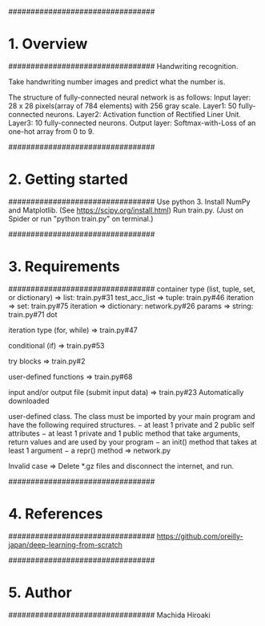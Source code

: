 #################################
#   1. Overview
#################################
Handwriting recognition.

Take handwriting number images and predict what the number is.

The structure of fully-connected neural network is as follows:
Input layer: 28 x 28 pixels(array of 784 elements) with 256 gray scale.
Layer1: 50 fully-connected neurons.
Layer2: Activation function of Rectified Liner Unit.
Layer3: 10 fully-connected neurons.
Output layer: Softmax-with-Loss of an one-hot array from 0 to 9.


#################################
#   2. Getting started
#################################
Use python 3.
Install NumPy and Matplotlib.
(See https://scipy.org/install.html)
Run train.py.
(Just on Spider or run "python train.py" on terminal.)


#################################
#   3. Requirements
#################################
container type (list, tuple, set, or dictionary)
  => list: train.py#31 test_acc_list
  => tuple: train.py#46 iteration
  => set: train.py#75 iteration
  => dictionary: network.py#26 params
  => string: train.py#71 dot

iteration type (for, while)
  => train.py#47

conditional (if)
  => train.py#53

try blocks
  => train.py#2

user-defined functions
  => train.py#68

input and/or output file (submit input data)
  => train.py#23 Automatically downloaded

user-defined class. The class must be imported by your main program and have
the following required structures.
− at least 1 private and 2 public self attributes
− at least 1 private and 1 public method that take arguments, return values and
are used by your program
− an init() method that takes at least 1 argument
− a repr() method 
  => network.py

Invalid case
  => Delete *.gz files and disconnect the internet, and run.


#################################
#   4. References
#################################
https://github.com/oreilly-japan/deep-learning-from-scratch


#################################
#   5. Author
#################################
Machida Hiroaki
